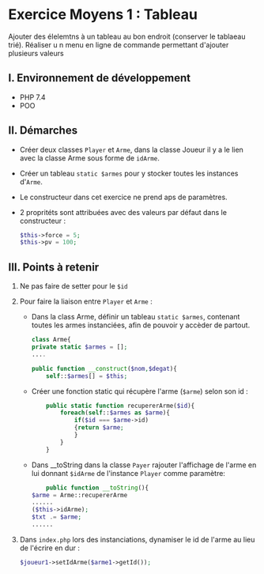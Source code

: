 # Exercice Moyens 1 : Tableau

Ajouter des élelemtns à un tableau au bon endroit (conserver le tablaeau trié).
Réaliser u n menu en ligne de commande permettant d'ajouter plusieurs valeurs

## I. Environnement de développement

* PHP 7.4
* POO

## II. Démarches
- Créer deux classes `Player` et `Arme`, dans la classe Joueur il y a le lien avec la classe Arme sous forme de `idArme`.
- Créer un tableau `static $armes` pour y stocker toutes les instances d'`Arme`.
- Le constructeur dans cet exercice ne prend aps de paramètres.
- 2 propritéts sont attribuées avec des valeurs par défaut dans le constructeur :

  ```php
  $this->force = 5;
  $this->pv = 100;
  ``` 



## III. Points à retenir

1. Ne pas faire de setter pour le `$id`
2. Pour faire la liaison entre `Player` et `Arme` : 
   - Dans la class Arme, définir un tableau `static $armes`, contenant toutes les armes instanciées, afin de pouvoir y accèder de partout.
        ```php
        class Arme{
        private static $armes = [];
        ....

        public function __construct($nom,$degat){
            self::$armes[] = $this;
        ```
    - Créer une fonction static qui récupère l'arme (`$arme`) selon son id :
        ```php
            public static function recupererArme($id){
                foreach(self::$armes as $arme){
                    if($id === $arme->id)
                    {return $arme;
                    }
                }
            } 
        ```

    - Dans __toString dans la classe `Payer` rajouter l'affichage de l'arme en lui donnant `$idArme` de l'instance `Player` comme paramètre:
        ```php
            public function __toString(){
        $arme = Arme::recupererArme
        ......
        ($this->idArme);
        $txt .= $arme;
        ......
        ```

3. Dans `index.php` lors des instanciations, dynamiser le id de l'arme au lieu de l'écrire en dur : 
   ```php
   $joueur1->setIdArme($arme1->getId());
   ```

